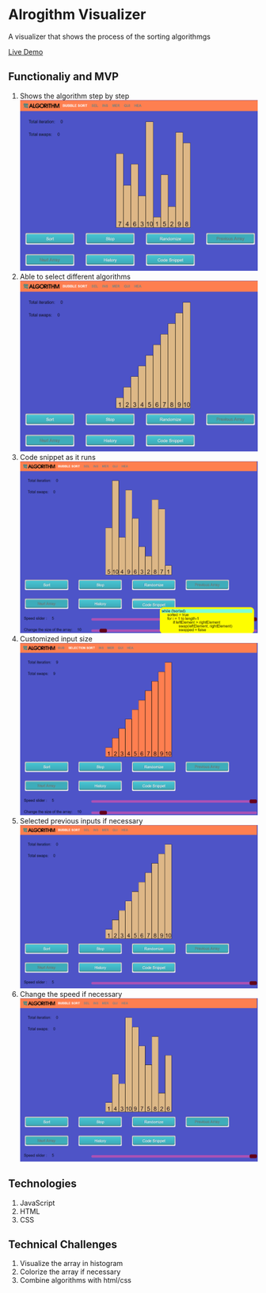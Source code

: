 # Alrogithm Visualizer

A visualizer that shows the process of the sorting algorithmgs

[Live Demo](https://yuichiu416.github.io/Alrogithm_visualizer/)

## Functionaliy and MVP
1. Shows the algorithm step by step
   ![step](./images/step.gif)
2. Able to select different algorithms
   ![select](./images/select.gif)
3. Code snippet as it runs
   ![snippet](./images/snippet.gif)
4. Customized input size
   ![size](./images/size.gif)   
5. Selected previous inputs if necessary
   ![history](./images/history.gif)
6. Change the speed if necessary
   ![speed](./images/speed.gif)

## Technologies
1. JavaScript
2. HTML
3. CSS

## Technical Challenges
1. Visualize the array in histogram
2. Colorize the array if necessary
3. Combine algorithms with html/css